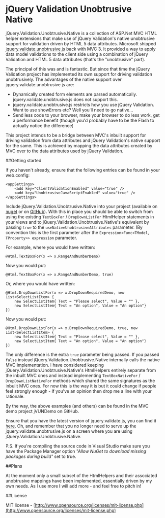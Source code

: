 jQuery Validation Unobtrusive Native
====================================

jQuery.Validation.Unobtrusive.Native is a collection of ASP.Net MVC HTML helper extensions that make use of jQuery Validation's native unobtrusive support for validation driven by HTML 5 data attributes.  Microsoft shipped [jquery.validate.unobtrusive.js](http://bradwilson.typepad.com/blog/2010/10/mvc3-unobtrusive-validation.html) back with MVC 3.  It provided a way to apply data model validations to the client side using a combination of jQuery Validation and HTML 5 data attributes (that's the "unobtrusive" part).

The principal of this was and is fantastic.  But since that time the jQuery Validation project has implemented its own support for driving validation unobtrusively.  The advantages of the native support over jquery.validate.unobtrusive.js are:

* Dynamically created form elements are parsed automatically.  jquery.validate.unobtrusive.js does not support this.
* jquery.validate.unobtrusive.js restricts how you use jQuery Validation.  Want to use showErrors etc?  Well you'll need to go native... 
* Send less code to your browser, make your browser to do less work, get a performance benefit (though you'd probably have to be the Flash to actually notice the difference)

This project intends to be a bridge between MVC's inbuilt support for driving validation from data attributes and jQuery Validation's native support for the same.  This is achieved by mapping the data attributes created by MVC over to the data attributes used by jQuery Validation.

##Getting started

If you haven't already, ensure that the following entries can be found in your web.config:

    <appSettings>
        <add key="ClientValidationEnabled" value="true" />
        <add key="UnobtrusiveJavaScriptEnabled" value="true" />
    </appSettings>

Include jQuery.Validation.Unobtrusive.Native into your project (available on [nuget](https://www.nuget.org/packages/jQuery.Validation.Unobtrusive.Native/) or on [GitHub](http://github.com/johnnyreilly/jQueryValidateNativeUnobtrusiveMVC)). With this in place you should be able to switch from using the existing `TextBoxFor` / `DropDownListFor` HtmlHelper statements in your views and to jQuery.Validation.Unobtrusive.Native's equivalent by passing `true` to the `useNativeUnobtrusiveAttributes` parameter. (By convention this is the first parameter after the `Expression<Func<TModel, TProperty>> expression` parameter.

For example, where you would have written:

    @Html.TextBoxFor(x => x.RangeAndNumberDemo)

Now you would put:

    @Html.TextBoxFor(x => x.RangeAndNumberDemo, true)

Or, where you would have written:

    @Html.DropDownListFor(x => x.DropDownRequiredDemo, new List<SelectListItem> {
        new SelectListItem{ Text = "Please select", Value = "" },
        new SelectListItem{ Text = "An option", Value = "An option"}
    })

Now you would put:

    @Html.DropDownListFor(x => x.DropDownRequiredDemo, true, new List<SelectListItem> {
        new SelectListItem{ Text = "Please select", Value = "" },
        new SelectListItem{ Text = "An option", Value = "An option"}
    })
	
The only difference is the extra `true` parameter being passed.  If you passed `false` instead jQuery.Validation.Unobtrusive.Native internally calls the native MVC implementation.  I have considered keeping jQuery.Validation.Unobtrusive.Native's HtmlHelpers entirely separate from the inbuilt MVC ones and instead implementing `TextBoxNativeFor` / `DropDownListNativeFor` methods which shared the same signatures as the inbuilt MVC ones.  For now this is the way it is but it could change if people feel strongly enough - if you've an opinion then drop me a line with your rationale.

By the way, the above examples (and others) can be found in the MVC demo project jVUNDemo on GitHub.
	
Ensure that you have the latest version of jquery.validate.js, you can find it [here](http://jqueryvalidation.org/).  Oh, and remember that you no longer need to serve up the jquery.validate.unobtrusive.js on a screen where you are using jQuery.Validation.Unobtrusive.Native.

P.S. If you're compiling the source code in Visual Studio make sure you have the Package Manager option *"Allow NuGet to download missing packages during build"* set to true.

##Plans

At the moment only a small subset of the HtmlHelpers and their associated unobtrusive mappings have been implemented, essentially driven by my own needs.  As I use more I will add more - and feel free to pitch in!

##License

MIT license - [http://www.opensource.org/licenses/mit-license.php](http://www.opensource.org/licenses/mit-license.php)

